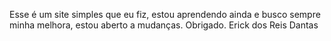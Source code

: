 Esse é um site simples que eu fiz, estou aprendendo ainda e busco sempre minha melhora, estou aberto a mudanças.
Obrigado.
Erick dos Reis Dantas
